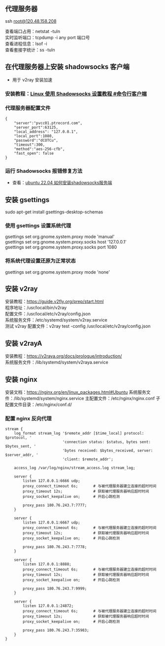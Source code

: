 ## 代理服务器  
ssh root@120.48.158.208  

查看端口占用：netstat -tuln  
实时监听端口：tcpdump -i any port 端口号  
查看进程信息：lsof -i  
查看套接字统计：ss -tuln  

## 在代理服务器上安装 shadowsocks 客户端
- 用于 v2ray 安装加速

### 安装教程：[Linux 使用 Shadowsocks 设置教程 #命令行客户端](https://shadowsockshelp.github.io/Shadowsocks/linux.html#%E5%91%BD%E4%BB%A4%E8%A1%8C%E5%AE%A2%E6%88%B7%E7%AB%AF)   

### 代理服务器配置文件
```
{
    "server":"pvcc01.ptrecord.com",
    "server_port":63125,
    "local_address": "127.0.0.1",
    "local_port":1080,
    "password":"dCOTCu",
    "timeout":300,
    "method":"aes-256-cfb",
    "fast_open": false
}
```

### 运行 Shadowsocks 报错修复方法
- 查看：[ubuntu 22.04 如何安装shadowsocks服务端](http://nfvschool.cn/archives/ubuntu-22.04-ru-he-an-zhuang-shadowsocksfu-wu-duan)   

## 安装 gsettings  
sudo apt-get install gsettings-desktop-schemas  

### 使用 gsettings 设置系统代理  
gsettings set org.gnome.system.proxy mode 'manual'  
gsettings set org.gnome.system.proxy.socks host '127.0.0.1'  
gsettings set org.gnome.system.proxy.socks port 1080  

### 将系统代理设置还原为正常状态  
gsettings set org.gnome.system.proxy mode 'none'  

## 安装 v2ray

安装教程：https://guide.v2fly.org/prep/start.html  
程序地址：/usr/local/bin/v2ray  
配置文件：/usr/local/etc/v2ray/config.json  
系统服务文件：/etc/systemd/system/v2ray.service  
测试 v2ray 配置文件：v2ray test -config /usr/local/etc/v2ray/config.json  

## 安装 v2rayA
安装教程：https://v2raya.org/docs/prologue/introduction/  
系统服务文件：/lib/systemd/system/v2raya.service

## 安装 nginx

安装文档：https://nginx.org/en/linux_packages.html#Ubuntu
系统服务文件：/lib/systemd/system/nginx.service
主配置文件：/etc/nginx/nginx.conf
子配置文件目录：/etc/nginx/conf.d/

### 配置 nginx 反向代理
```
stream {
    log_format stream_log '$remote_addr [$time_local] protocol: $protocol, '
                          'connection status: $status, bytes sent: $bytes_sent, '
                          'bytes received: $bytes_received, server: $server_addr, '
                          'client: $remote_addr';

    access_log /var/log/nginx/stream_access.log stream_log;

    server {
        listen 127.0.0.1:6666 udp;
        proxy_connect_timeout 6s;       # 与被代理服务器建立连接的超时时间
        proxy_timeout 12s;              # 获取被代理服务器响应超时时间
        proxy_socket_keepalive on;      # 开启心跳检测

        proxy_pass 180.76.243.7:7777;
    }

    server {
        listen 127.0.0.1:6667 udp;
        proxy_connect_timeout 6s;       # 与被代理服务器建立连接的超时时间
        proxy_timeout 12s;              # 获取被代理服务器响应超时时间
        proxy_socket_keepalive on;      # 开启心跳检测

        proxy_pass 180.76.243.7:7778;
    }

    server {
        listen 127.0.0.1:8888;
        proxy_connect_timeout 6s;       # 与被代理服务器建立连接的超时时间
        proxy_timeout 12s;              # 获取被代理服务器响应超时时间
        proxy_socket_keepalive on;      # 开启心跳检测

        proxy_pass 180.76.243.7:9999;
    }

    server {
        listen 127.0.0.1:24872;
        proxy_connect_timeout 6s;       # 与被代理服务器建立连接的超时时间
        proxy_timeout 12s;              # 获取被代理服务器响应超时时间
        proxy_socket_keepalive on;      # 开启心跳检测

        proxy_pass 180.76.243.7:35983;
    }
}
```
